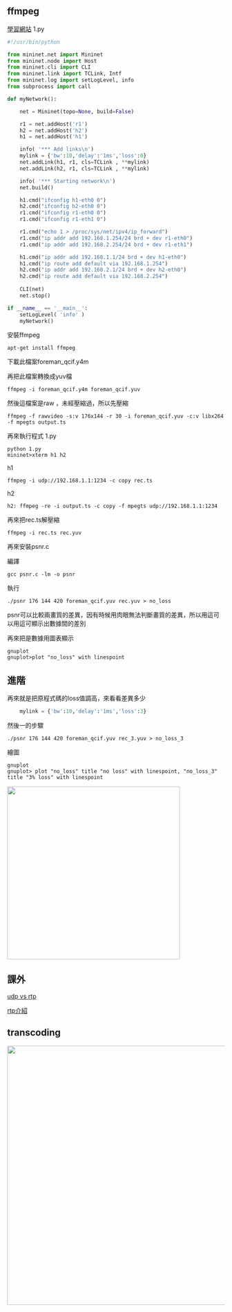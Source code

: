## ffmpeg
[學習網站](http://csie.nqu.edu.tw/smallko/sdn/ffmpeg_streaming.htm)
1.py
```py
#!/usr/bin/python

from mininet.net import Mininet
from mininet.node import Host
from mininet.cli import CLI
from mininet.link import TCLink, Intf
from mininet.log import setLogLevel, info
from subprocess import call

def myNetwork():

    net = Mininet(topo=None, build=False)

    r1 = net.addHost('r1')
    h2 = net.addHost('h2')
    h1 = net.addHost('h1')

    info( '*** Add links\n')
    mylink = {'bw':10,'delay':'1ms','loss':0}
    net.addLink(h1, r1, cls=TCLink , **mylink)
    net.addLink(h2, r1, cls=TCLink , **mylink)

    info( '*** Starting network\n')
    net.build()

    h1.cmd("ifconfig h1-eth0 0")
    h2.cmd("ifconfig h2-eth0 0")
    r1.cmd("ifconfig r1-eth0 0")
    r1.cmd("ifconfig r1-eth1 0")

    r1.cmd("echo 1 > /proc/sys/net/ipv4/ip_forward")
    r1.cmd("ip addr add 192.168.1.254/24 brd + dev r1-eth0")
    r1.cmd("ip addr add 192.168.2.254/24 brd + dev r1-eth1")

    h1.cmd("ip addr add 192.168.1.1/24 brd + dev h1-eth0")
    h1.cmd("ip route add default via 192.168.1.254")
    h2.cmd("ip addr add 192.168.2.1/24 brd + dev h2-eth0")
    h2.cmd("ip route add default via 192.168.2.254")
    
    CLI(net)
    net.stop()

if __name__ == '__main__':
    setLogLevel( 'info' )
    myNetwork()
```
安裝ffmpeg
```
apt-get install ffmpeg
```

下載此檔案foreman_qcif.y4m

再把此檔案轉換成yuv檔
```
ffmpeg -i foreman_qcif.y4m foreman_qcif.yuv
```

然後這檔案是raw ，未經壓縮過，所以先壓縮
```
ffmpeg -f rawvideo -s:v 176x144 -r 30 -i foreman_qcif.yuv -c:v libx264 -f mpegts output.ts
```
再來執行程式 1.py
```
python 1.py
mininet>xterm h1 h2 
```
h1
```
ffmpeg -i udp://192.168.1.1:1234 -c copy rec.ts
```
h2
```
h2: ffmpeg -re -i output.ts -c copy -f mpegts udp://192.168.1.1:1234
```

再來把rec.ts解壓縮
```
ffmpeg -i rec.ts rec.yuv
```
再來安裝psnr.c

編譯
```
gcc psnr.c -lm -o psnr
```
執行
```
./psnr 176 144 420 foreman_qcif.yuv rec.yuv > no_loss
```
psnr可以比較兩畫質的差異，因有時候用肉眼無法判斷畫質的差異，所以用這可以用這可顯示出數據間的差別

再來把是數據用圖表顯示
```
gnuplot
gnuplot>plot "no_loss" with linespoint
```

## 進階
再來就是把原程式碼的loss值調高，來看看差異多少
```py
    mylink = {'bw':10,'delay':'1ms','loss':3}
```
然後一的步驟
```
./psnr 176 144 420 foreman_qcif.yuv rec_3.yuv > no_loss_3
```
繪圖
```
gnuplot
gnuplot> plot "no_loss" title "no loss" with linespoint, "no_loss_3" title "3% loss" with linespoint
```
<img src="image/20200420gunplot.PNG" width=400></img>

## 課外
[udp vs rtp](http://csie.nqu.edu.tw/smallko/sdn/ffmpeg_streaming_rtp.htm)

[rtp介紹](https://ithelp.ithome.com.tw/m/articles/10205715)

## transcoding 
<img src="image/20200420.PNG" width=600></img>